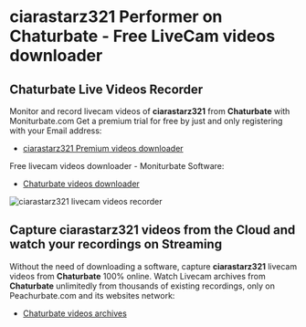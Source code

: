 # ciarastarz321 Performer on Chaturbate - Free LiveCam videos downloader

## Chaturbate Live Videos Recorder

Monitor and record livecam videos of **ciarastarz321** from **Chaturbate** with Moniturbate.com
Get a premium trial for free by just and only registering with your Email address:
* [ciarastarz321 Premium videos downloader](https://moniturbate.com/request-demo-licence-key.html)

Free livecam videos downloader - Moniturbate Software:
* [Chaturbate videos downloader](https://moniturbate.com/moniturbate-download-software.html)

![ciarastarz321 livecam videos recorder](https://peachurnet.com/templates/moniturbate-software.png)


## Capture ciarastarz321 videos from the Cloud and watch your recordings on Streaming

Without the need of downloading a software, capture **ciarastarz321** livecam videos from **Chaturbate** 100% online.
Watch Livecam archives from **Chaturbate** unlimitedly from thousands of existing recordings, only on Peachurbate.com and its websites network:
* [Chaturbate videos archives](https://peachurnet.com/)